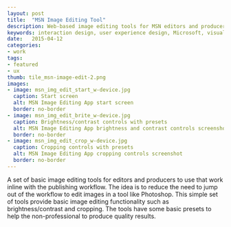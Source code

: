 ```yaml
---
layout: post
title:  "MSN Image Editing Tool"
description: Web-based image editing tools for MSN editors and producers.
keywords: interaction design, user experience design, Microsoft, visual design
date:   2015-04-12
categories: 
- work
tags:
- featured
- ux
thumb: tile_msn-image-edit-2.png
images:
- image: msn_img_edit_start_w-device.jpg
  caption: Start screen
  alt: MSN Image Editing App start screen
  border: no-border
- image: msn_img_edit_brite_w-device.jpg
  caption: Brightness/contrast controls with presets
  alt: MSN Image Editing App brightness and contrast controls screenshot
  border: no-border
- image: msn_img_edit_crop_w-device.jpg
  caption: Cropping controls with presets
  alt: MSN Image Editing App cropping controls screenshot
  border: no-border
---
```

A set of basic image editing tools for editors and producers to use that work inline with the publishing workflow. The idea is to reduce the need to jump out of the workflow to edit images in a tool like Photoshop. This simple set of tools provide basic image editing functionality such as brightness/contrast and cropping. The tools have some basic presets to help the non-professional to produce quality results.
